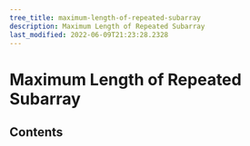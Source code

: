 ```yaml
---
tree_title: maximum-length-of-repeated-subarray
description: Maximum Length of Repeated Subarray
last_modified: 2022-06-09T21:23:28.2328
---
```


# Maximum Length of Repeated Subarray

## Contents
